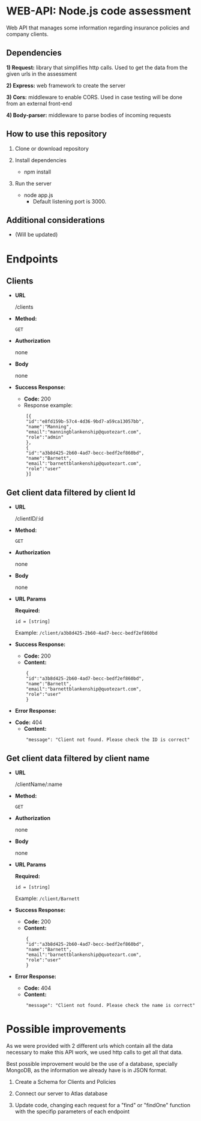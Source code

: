# **WEB-API: Node.js code assessment**

Web API that manages some information regarding insurance policies and company clients.

## Dependencies

**1) Request:** library that simplifies http calls. Used to get the data from the given urls in the assessment

**2) Express:** web framework to create the server

**3) Cors:** middleware to enable CORS. Used in case testing will be done from an external front-end

**4) Body-parser:** middleware to parse bodies of incoming requests

## How to use this repository

1) Clone or download repository

2) Install dependencies
    - npm install
3) Run the server
    - node app.js
        - Default listening port is 3000.

## Additional considerations

- (Will be updated)

# Endpoints

## **Clients**

* **URL**

    /clients

* **Method:**

  `GET`

* **Authorization**

    none 

* **Body**

    none

* **Success Response:**
    - **Code:** 200
    - Response example:
    ```
        [{
        "id":"e8fd159b-57c4-4d36-9bd7-a59ca13057bb",
        "name":"Manning",
        "email":"manningblankenship@quotezart.com",
        "role":"admin"
        },
        {
        "id":"a3b8d425-2b60-4ad7-becc-bedf2ef860bd",
        "name":"Barnett",
        "email":"barnettblankenship@quotezart.com",
        "role":"user"
        }]
    ```

## **Get client data filtered by client Id**

* **URL**

    /clientID/:id

* **Method:**

  `GET`

* **Authorization**

    none 

* **Body**

    none

*  **URL Params**

   **Required:**

   `id = [string]`

   Example:
   ``/client/a3b8d425-2b60-4ad7-becc-bedf2ef860bd``

* **Success Response:**
    - **Code:** 200
    - **Content:**
    ```        
        {
        "id":"a3b8d425-2b60-4ad7-becc-bedf2ef860bd",
        "name":"Barnett",
        "email":"barnettblankenship@quotezart.com",
        "role":"user"
        }
    ```

* **Error Response:**
 - **Code:** 404
    - **Content:**
    ```
        "message": "Client not found. Please check the ID is correct"
    ```



## **Get client data filtered by client name**

* **URL**

    /clientName/:name

* **Method:**

  `GET`

* **Authorization**

    none 

* **Body**

    none

*  **URL Params**

   **Required:**

   `id = [string]`

   Example:
   ``/client/Barnett``

* **Success Response:**
    - **Code:** 200
    - **Content:**
    ```        
        {
        "id":"a3b8d425-2b60-4ad7-becc-bedf2ef860bd",
        "name":"Barnett",
        "email":"barnettblankenship@quotezart.com",
        "role":"user"
        }
    ```

* **Error Response:**
    - **Code:** 404
    - **Content:**
    ```
        "message": "Client not found. Please check the name is correct"
    ```


# Possible improvements

As we were provided with 2 different urls which contain all the data necessary to make this API work, we used http calls to get all that data.

Best possible improvement would be the use of a database, specially MongoDB, as the information we already have is in JSON format.

1) Create a Schema for Clients and Policies

2) Connect our server to Atlas database

3) Update code, changing each request for a "find" or "findOne" function with the specifip parameters of each endpoint